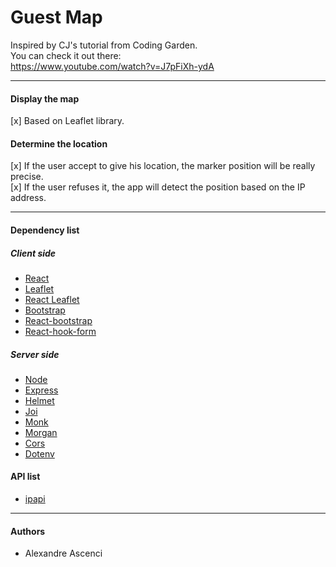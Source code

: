 Guest Map
=========

Inspired by CJ's tutorial from Coding Garden. <br>
You can check it out there: <br>
https://www.youtube.com/watch?v=J7pFiXh-ydA

---------

#### Display the map

[x] Based on Leaflet library.

#### Determine the location

[x] If the user accept to give his location, the marker position will be really precise. <br>
[x] If the user refuses it, the app will detect the position based on the IP address. <br>

---------

#### Dependency list

##### Client side

* [React](https://github.com/facebook/react)
* [Leaflet](https://github.com/Leaflet/Leaflet)
* [React Leaflet](https://github.com/PaulLeCam/react-leaflet)
* [Bootstrap](https://github.com/twbs/bootstrap)
* [React-bootstrap](https://github.com/react-bootstrap/react-bootstrap)
* [React-hook-form](https://github.com/react-hook-form/react-hook-form)

##### Server side

* [Node](https://github.com/nodejs/node)
* [Express](https://github.com/expressjs/express)
* [Helmet](https://github.com/helmetjs/helmet)
* [Joi](https://github.com/sideway/joi)
* [Monk](https://github.com/Automattic/monk)
* [Morgan](https://github.com/expressjs/morgan)
* [Cors](https://github.com/expressjs/cors)
* [Dotenv](https://github.com/motdotla/dotenv)

#### API list

* [ipapi](https://ipapi.co/)

---------

#### Authors

* Alexandre Ascenci

